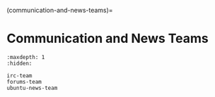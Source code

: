 (communication-and-news-teams)=
# Communication and News Teams

```{toctree}
:maxdepth: 1
:hidden:

irc-team
forums-team
ubuntu-news-team
```

```{include} /reuse/docs/reference/governance/teams/communication-and-news.md
```
